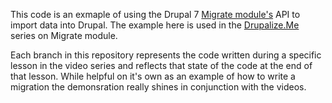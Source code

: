 This code is an exmaple of using the Drupal 7 [Migrate module's](https://drupal.org/project/migrate) API to import data into Drupal. The example here is used in the [Drupalize.Me](http://drupalize.me) series on Migrate module.

Each branch in this repository represents the code written during a specific lesson in the video series and reflects that state of the code at the end of that lesson. While helpful on it's own as an example of how to write a migration the demonsration really shines in conjunction with the videos.
